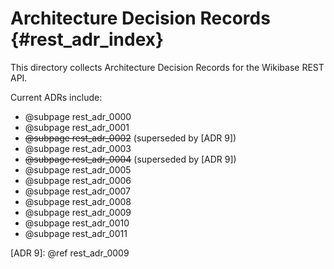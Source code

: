# Architecture Decision Records {#rest_adr_index}

This directory collects Architecture Decision Records for the Wikibase REST API.

Current ADRs include:

* @subpage rest_adr_0000
* @subpage rest_adr_0001
* ~~@subpage rest_adr_0002~~ (superseded by [ADR 9])
* @subpage rest_adr_0003
* ~~@subpage rest_adr_0004~~ (superseded by [ADR 9])
* @subpage rest_adr_0005
* @subpage rest_adr_0006
* @subpage rest_adr_0007
* @subpage rest_adr_0008
* @subpage rest_adr_0009
* @subpage rest_adr_0010
* @subpage rest_adr_0011

[ADR 9]: @ref rest_adr_0009
